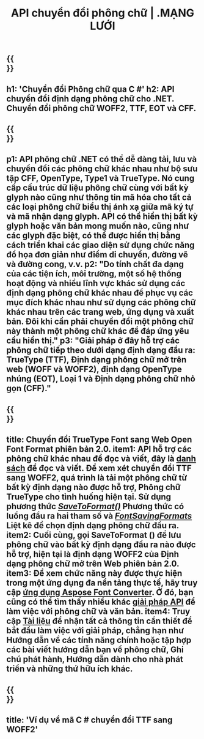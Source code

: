 ﻿---
translation: true
template: /_templates/conversion-net.md
title: API chuyển đổi phông chữ | .MẠNG LƯỚI
url: /net/conversion/
description: 'Chức năng chuyển đổi phông chữ. Chuyển đổi các phông chữ khác nhau như CFF, EOT, WOFF, TTF và Loại 1 bằng một vài dòng mã C # thông qua thư viện .NET.'
keywords: 'trình chuyển đổi phông chữ .net, trình chuyển đổi phông chữ net, c # phông chữ coverion'
family: font
platformtag: net
feature: conversion
---

{{<section banner>}}
---
h1: 'Chuyển đổi Phông chữ qua C #'
h2: API chuyển đổi định dạng phông chữ cho .NET. Chuyển đổi phông chữ WOFF2, TTF, EOT và CFF.
---

{{<section overview>}}
---
p1: API phông chữ .NET có thể dễ dàng tải, lưu và chuyển đổi các phông chữ khác nhau như bộ sưu tập CFF, OpenType, Type1 và TrueType. Nó cung cấp cấu trúc dữ liệu phông chữ cùng với bất kỳ glyph nào cũng như thông tin mã hóa cho tất cả các loại phông chữ biểu thị ánh xạ giữa mã ký tự và mã nhận dạng glyph. API có thể hiển thị bất kỳ glyph hoặc văn bản mong muốn nào, cũng như các glyph đặc biệt, có thể được hiển thị bằng cách triển khai các giao diện sử dụng chức năng đồ họa đơn giản như điểm di chuyển, đường vẽ và đường cong, v.v.
p2: "Do tính chất đa dạng của các tiện ích, môi trường, một số hệ thống hoạt động và nhiều lĩnh vực khác sử dụng các định dạng phông chữ khác nhau để phục vụ các mục đích khác nhau như sử dụng các phông chữ khác nhau trên các trang web, ứng dụng và xuất bản. Đôi khi cần phải chuyển đổi một phông chữ này thành một phông chữ khác để đáp ứng yêu cầu hiển thị."
p3: "Giải pháp ở đây hỗ trợ các phông chữ tiếp theo dưới dạng định dạng đầu ra: TrueType (TTF), Định dạng phông chữ mở trên web (WOFF và WOFF2), định dạng OpenType nhúng (EOT), Loại 1 và Định dạng phông chữ nhỏ gọn (CFF)."
---

{{<section feature1>}}
---
title: Chuyển đổi TrueType Font sang Web Open Font Format phiên bản 2.0.
item1: API hỗ trợ các phông chữ khác nhau để đọc và viết, đây là [danh sách](https://docs.aspose.com/font/net/convert/#formats-supported-for-reading-andor-writing) để đọc và viết. Để xem xét chuyển đổi TTF sang WOFF2, quá trình là tải một phông chữ từ bất kỳ định dạng nào được hỗ trợ, Phông chữ TrueType cho tình huống hiện tại. Sử dụng phương thức [*SaveToFormat()*](https://reference.aspose.com/font/net/aspose.font/font/methods/savetoformat) Phương thức có luồng đầu ra hai tham số và [*FontSavingFormats*](https://reference.aspose.com/font/net/aspose.font/fontsavingformats) Liệt kê để chọn định dạng phông chữ đầu ra.
item2: Cuối cùng, gọi SaveToFormat () để lưu phông chữ vào bất kỳ định dạng đầu ra nào được hỗ trợ, hiện tại là định dạng WOFF2 của Định dạng phông chữ mở trên Web phiên bản 2.0.
item3: Để xem chức năng này được thực hiện trong một ứng dụng đa nền tảng thực tế, hãy truy cập [ứng dụng Aspose Font Converter](https://products.aspose.app/font/conversion). Ở đó, bạn cũng có thể tìm thấy nhiều khác [giải pháp API](https://products.aspose.app/font/application) để làm việc với phông chữ và văn bản.
item4: Truy cập [Tài liệu](https://docs.aspose.com/font/net/) để nhận tất cả thông tin cần thiết để bắt đầu làm việc với giải pháp, chẳng hạn như Hướng dẫn về các tính năng chính hoặc tập hợp các bài viết hướng dẫn bạn về phông chữ, Ghi chú phát hành, Hướng dẫn dành cho nhà phát triển và những thứ hữu ích khác.
---

{{<section codeexample>}}
---
title: 'Ví dụ về mã C # chuyển đổi TTF sang WOFF2'
---
